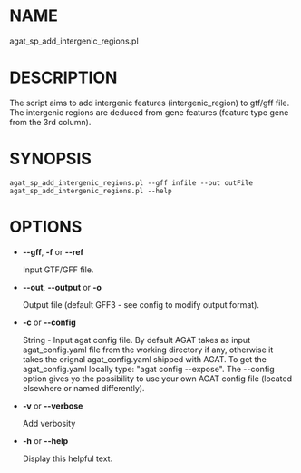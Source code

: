 # NAME

agat\_sp\_add\_intergenic\_regions.pl

# DESCRIPTION

The script aims to add intergenic features (intergenic\_region) to gtf/gff file.
The intergenic regions are deduced from gene features (feature type gene from the 3rd column).

# SYNOPSIS

```
agat_sp_add_intergenic_regions.pl --gff infile --out outFile
agat_sp_add_intergenic_regions.pl --help
```

# OPTIONS

- **--gff**, **-f** or **--ref**

    Input GTF/GFF file.

- **--out**, **--output** or **-o**

    Output file (default GFF3 - see config to modify output format).

- **-c** or **--config**

    String - Input agat config file. By default AGAT takes as input agat\_config.yaml file from the working directory if any, 
    otherwise it takes the orignal agat\_config.yaml shipped with AGAT. To get the agat\_config.yaml locally type: "agat config --expose".
    The --config option gives yo the possibility to use your own AGAT config file (located elsewhere or named differently).

- **-v** or **--verbose**

    Add verbosity

- **-h** or **--help**

    Display this helpful text.

